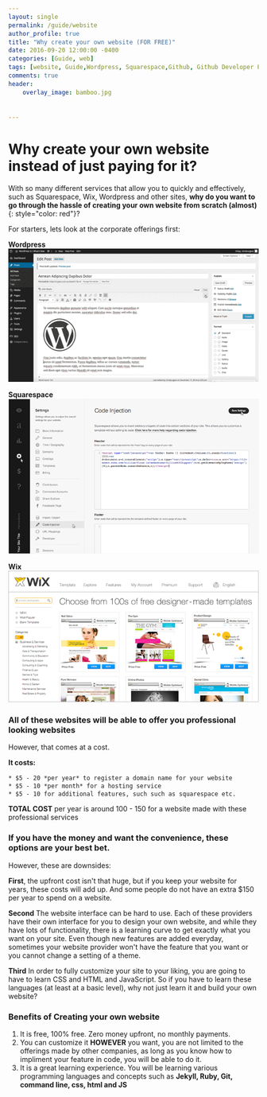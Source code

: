 ```yaml
---
layout: single
permalink: /guide/website
author_profile: true
title: "Why create your own website (FOR FREE)"
date: 2016-09-20 12:00:00 -0400
categories: [Guide, web]
tags: [website, Guide,Wordpress, Squarespace,Github, Github Developer Pack]
comments: true
header:
    overlay_image: bamboo.jpg  

    
---
```



# Why create your own website instead of just paying for it? 

With so many different services that allow you to quickly and effectively, such as Squarespace, Wix, Wordpress and other sites, **why do you want to go through the hassle of creating your own website from scratch (almost)**{: style="color: red"}?

For starters, lets look at the corporate offerings first: 

**Wordpress**
![image](/images/wordpress.gif)

**Squarespace**
![image](/images/squarespace.png)

**Wix**
![image](/images/wix.jpg)

### All of these websites will be able to offer you professional looking websites 
However, that comes at a cost. 

**It costs:**

    * $5 - 20 *per year* to register a domain name for your website 
    * $5 - 10 *per month* for a hosting service 
    * $5 - 10 for additional features, such such as squarespace etc. 
    
**TOTAL COST** per year is around 100 - 150 for a website made with these professional services 

### If you have the money and want the convenience, these options are your best bet. 
However, these are downsides: 

**First**, the upfront cost isn't that huge, but if you keep your website for years, these costs will add up. And some people do not have an extra $150 per year to spend on a website. 

**Second** The website interface can be hard to use. Each of these providers have their own interface for you to design your own website, and while they have lots of functionality, there is a learning curve to get exactly what you want on your site. Even though new features are added everyday, sometimes your website provider won't have the feature that you want or you cannot change a setting of a theme. 

**Third** In order to fully customize your site to your liking, you are going to have to learn CSS and HTML and JavaScript. So if you have to learn these languages (at least at a basic level), why not just learn it and build your own website? 

### Benefits of Creating your own website 

1. It is free, 100% free. Zero money upfront, no monthly payments. 
2. You can customize it **HOWEVER** you want, you are not limited to the offerings made by other companies, as long as you know how to impliment your feature in code, you will be able to do it. 
3. It is a great learning experience. You will be learning various programming languages and concepts such as **Jekyll, Ruby, Git, command line, css, html and JS**

